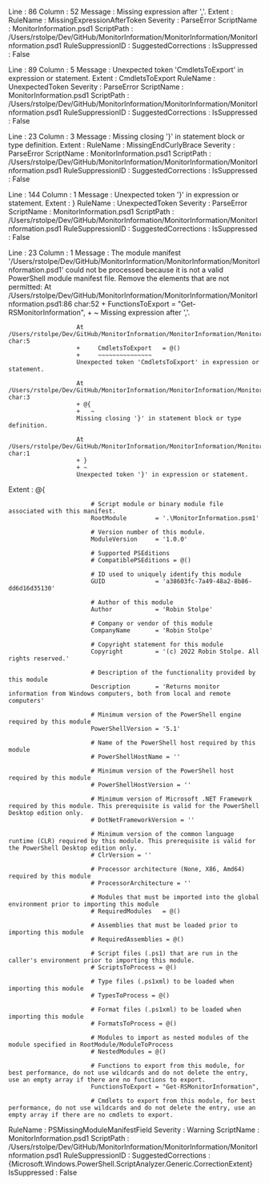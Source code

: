 ﻿
Line                 : 86
Column               : 52
Message              : Missing expression after ','.
Extent               : 
RuleName             : MissingExpressionAfterToken
Severity             : ParseError
ScriptName           : MonitorInformation.psd1
ScriptPath           : /Users/rstolpe/Dev/GitHub/MonitorInformation/MonitorInformation/MonitorInformation.psd1
RuleSuppressionID    : 
SuggestedCorrections : 
IsSuppressed         : False

Line                 : 89
Column               : 5
Message              : Unexpected token 'CmdletsToExport' in expression or statement.
Extent               : CmdletsToExport
RuleName             : UnexpectedToken
Severity             : ParseError
ScriptName           : MonitorInformation.psd1
ScriptPath           : /Users/rstolpe/Dev/GitHub/MonitorInformation/MonitorInformation/MonitorInformation.psd1
RuleSuppressionID    : 
SuggestedCorrections : 
IsSuppressed         : False

Line                 : 23
Column               : 3
Message              : Missing closing '}' in statement block or type definition.
Extent               : 
RuleName             : MissingEndCurlyBrace
Severity             : ParseError
ScriptName           : MonitorInformation.psd1
ScriptPath           : /Users/rstolpe/Dev/GitHub/MonitorInformation/MonitorInformation/MonitorInformation.psd1
RuleSuppressionID    : 
SuggestedCorrections : 
IsSuppressed         : False

Line                 : 144
Column               : 1
Message              : Unexpected token '}' in expression or statement.
Extent               : }
RuleName             : UnexpectedToken
Severity             : ParseError
ScriptName           : MonitorInformation.psd1
ScriptPath           : /Users/rstolpe/Dev/GitHub/MonitorInformation/MonitorInformation/MonitorInformation.psd1
RuleSuppressionID    : 
SuggestedCorrections : 
IsSuppressed         : False

Line                 : 23
Column               : 1
Message              : The module manifest '/Users/rstolpe/Dev/GitHub/MonitorInformation/MonitorInformation/MonitorInformation.psd1' could not be processed because it is not a valid PowerShell module manifest file. Remove the elements that are not permitted: At /Users/rstolpe/Dev/GitHub/MonitorInformation/MonitorInformation/MonitorInformation.psd1:86 char:52
                       +     FunctionsToExport = "Get-RSMonitorInformation",
                       +                                                    ~
                       Missing expression after ','.
                       
                       At /Users/rstolpe/Dev/GitHub/MonitorInformation/MonitorInformation/MonitorInformation.psd1:89 char:5
                       +     CmdletsToExport   = @()
                       +     ~~~~~~~~~~~~~~~
                       Unexpected token 'CmdletsToExport' in expression or statement.
                       
                       At /Users/rstolpe/Dev/GitHub/MonitorInformation/MonitorInformation/MonitorInformation.psd1:23 char:3
                       + @{
                       +   ~
                       Missing closing '}' in statement block or type definition.
                       
                       At /Users/rstolpe/Dev/GitHub/MonitorInformation/MonitorInformation/MonitorInformation.psd1:144 char:1
                       + }
                       + ~
                       Unexpected token '}' in expression or statement.
Extent               : @{
                       
                           # Script module or binary module file associated with this manifest.
                           RootModule        = '.\MonitorInformation.psm1'
                       
                           # Version number of this module.
                           ModuleVersion     = '1.0.0'
                       
                           # Supported PSEditions
                           # CompatiblePSEditions = @()
                       
                           # ID used to uniquely identify this module
                           GUID              = 'a38603fc-7a49-48a2-8b86-dd6d16d35130'
                       
                           # Author of this module
                           Author            = 'Robin Stolpe'
                       
                           # Company or vendor of this module
                           CompanyName       = 'Robin Stolpe'
                       
                           # Copyright statement for this module
                           Copyright         = '(c) 2022 Robin Stolpe. All rights reserved.'
                       
                           # Description of the functionality provided by this module
                           Description       = 'Returns monitor information from Windows computers, both from local and remote computers'
                       
                           # Minimum version of the PowerShell engine required by this module
                           PowerShellVersion = '5.1'
                       
                           # Name of the PowerShell host required by this module
                           # PowerShellHostName = ''
                       
                           # Minimum version of the PowerShell host required by this module
                           # PowerShellHostVersion = ''
                       
                           # Minimum version of Microsoft .NET Framework required by this module. This prerequisite is valid for the PowerShell Desktop edition only.
                           # DotNetFrameworkVersion = ''
                       
                           # Minimum version of the common language runtime (CLR) required by this module. This prerequisite is valid for the PowerShell Desktop edition only.
                           # ClrVersion = ''
                       
                           # Processor architecture (None, X86, Amd64) required by this module
                           # ProcessorArchitecture = ''
                       
                           # Modules that must be imported into the global environment prior to importing this module
                           # RequiredModules   = @()
                       
                           # Assemblies that must be loaded prior to importing this module
                           # RequiredAssemblies = @()
                       
                           # Script files (.ps1) that are run in the caller's environment prior to importing this module.
                           # ScriptsToProcess = @()
                       
                           # Type files (.ps1xml) to be loaded when importing this module
                           # TypesToProcess = @()
                       
                           # Format files (.ps1xml) to be loaded when importing this module
                           # FormatsToProcess = @()
                       
                           # Modules to import as nested modules of the module specified in RootModule/ModuleToProcess
                           # NestedModules = @()
                       
                           # Functions to export from this module, for best performance, do not use wildcards and do not delete the entry, use an empty array if there are no functions to export.
                           FunctionsToExport = "Get-RSMonitorInformation",
                       
                           # Cmdlets to export from this module, for best performance, do not use wildcards and do not delete the entry, use an empty array if there are no cmdlets to export.
                          
RuleName             : PSMissingModuleManifestField
Severity             : Warning
ScriptName           : MonitorInformation.psd1
ScriptPath           : /Users/rstolpe/Dev/GitHub/MonitorInformation/MonitorInformation/MonitorInformation.psd1
RuleSuppressionID    : 
SuggestedCorrections : {Microsoft.Windows.PowerShell.ScriptAnalyzer.Generic.CorrectionExtent}
IsSuppressed         : False


